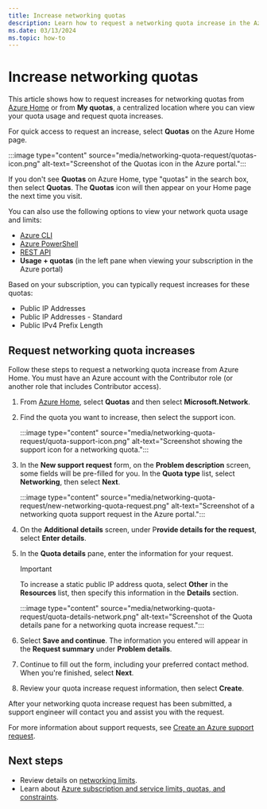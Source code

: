 ```yaml
---
title: Increase networking quotas
description: Learn how to request a networking quota increase in the Azure portal.
ms.date: 03/13/2024
ms.topic: how-to
---
```


# Increase networking quotas

This article shows how to request increases for networking quotas from [Azure Home](https://portal.azure.com) or from **My quotas**, a centralized location where you can view your quota usage and request quota increases.

For quick access to request an increase, select **Quotas** on the Azure Home page.

:::image type="content" source="media/networking-quota-request/quotas-icon.png" alt-text="Screenshot of the Quotas icon in the Azure portal.":::

If you don't see **Quotas** on Azure Home, type "quotas" in the search box, then select **Quotas**. The **Quotas** icon will then appear on your Home page the next time you visit.

You can also use the following options to view your network quota usage and limits:

- [Azure CLI](/cli/azure/network#az-network-list-usages)
- [Azure PowerShell](/powershell/module/azurerm.network/get-azurermnetworkusage)
- [REST API](/rest/api/virtualnetwork/virtualnetworks/listusage)
- **Usage + quotas** (in the left pane when viewing your subscription in the Azure portal) 

Based on your subscription, you can typically request increases for these quotas:

- Public IP Addresses
- Public IP Addresses - Standard
- Public IPv4 Prefix Length

## Request networking quota increases

Follow these steps to request a networking quota increase from Azure Home. You must have an Azure account with the Contributor role (or another role that includes Contributor access).

1. From [Azure Home](https://portal.azure.com), select **Quotas** and then select **Microsoft.Network**.

1. Find the quota you want to increase, then select the support icon.

   :::image type="content" source="media/networking-quota-request/quota-support-icon.png" alt-text="Screenshot showing the support icon for a networking quota.":::

1. In the **New support request** form, on the **Problem description** screen, some fields will be pre-filled for you. In the **Quota type** list, select **Networking**, then select **Next**.

   :::image type="content" source="media/networking-quota-request/new-networking-quota-request.png" alt-text="Screenshot of a networking quota support request in the Azure portal.":::

1. On the **Additional details** screen, under P**rovide details for the request**, select **Enter details**.

1. In the **Quota details** pane, enter the information for your request.

   > [!IMPORTANT]
   > To increase a static public IP address quota, select **Other** in the **Resources** list, then specify this information in the **Details** section.

   :::image type="content" source="media/networking-quota-request/quota-details-network.png" alt-text="Screenshot of the Quota details pane for a networking quota increase request.":::

1. Select **Save and continue**. The information you entered will appear in the **Request summary** under **Problem details**.

1. Continue to fill out the form, including your preferred contact method. When you're finished, select **Next**.
1. Review your quota increase request information, then select **Create**.

After your networking quota increase request has been submitted, a support engineer will contact you and assist you with the request.

For more information about support requests, see [Create an Azure support request](../azure-portal/supportability/how-to-create-azure-support-request.md).

## Next steps

- Review details on [networking limits](/azure/azure-resource-manager/management/azure-subscription-service-limits#networking-limits).
- Learn about [Azure subscription and service limits, quotas, and constraints](/azure/azure-resource-manager/management/azure-subscription-service-limits).